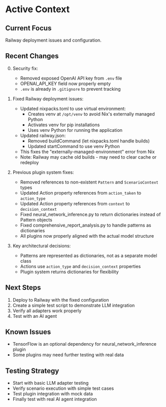 # Active Context

## Current Focus
Railway deployment issues and configuration.

## Recent Changes
0. Security fix:
   - Removed exposed OpenAI API key from `.env` file
   - OPENAI_API_KEY field now properly empty
   - `.env` is already in `.gitignore` to prevent tracking

1. Fixed Railway deployment issues:
   - Updated nixpacks.toml to use virtual environment:
     - Creates venv at `/opt/venv` to avoid Nix's externally managed Python
     - Activates venv for pip installations
     - Uses venv Python for running the application
   - Updated railway.json:
     - Removed buildCommand (let nixpacks.toml handle builds)
     - Updated startCommand to use venv Python
   - This fixes the "externally-managed-environment" error from Nix
   - Note: Railway may cache old builds - may need to clear cache or redeploy

2. Previous plugin system fixes:
   - Removed references to non-existent `Pattern` and `ScenarioContext` types
   - Updated Action property references from `action_taken` to `action_type`
   - Updated Action property references from `context` to `decision_context`
   - Fixed neural_network_inference.py to return dictionaries instead of Pattern objects
   - Fixed comprehensive_report_analysis.py to handle patterns as dictionaries
   - All plugins now properly aligned with the actual model structure

3. Key architectural decisions:
   - Patterns are represented as dictionaries, not as a separate model class
   - Actions use `action_type` and `decision_context` properties
   - Plugin system returns dictionaries for flexibility

## Next Steps
1. Deploy to Railway with the fixed configuration
2. Create a simple test script to demonstrate LLM integration
3. Verify all adapters work properly
4. Test with an AI agent

## Known Issues
- TensorFlow is an optional dependency for neural_network_inference plugin
- Some plugins may need further testing with real data

## Testing Strategy
- Start with basic LLM adapter testing
- Verify scenario execution with simple test cases
- Test plugin integration with mock data
- Finally test with real AI agent integration
